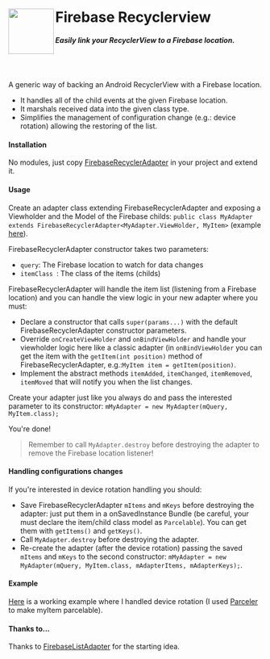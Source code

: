# Firebase Recyclerview <img src="https://github.com/mmazzarolo/firebase-recyclerview/blob/master/extras/firebase-recyclerview-logo.png" width="90" align="left"> 
##### *Easily link your RecyclerView to a Firebase location.*
<br/>
<br/>

A generic way of backing an Android RecyclerView with a Firebase location.
- It handles all of the child events at the given Firebase location.
- It marshals received data into the given class type.
- Simplifies the management of configuration change (e.g.: device rotation) allowing the restoring of the list.
  
#### Installation
No modules, just copy [FirebaseRecyclerAdapter](https://github.com/mmazzarolo/firebase-recycleview/blob/master/app/src/main/java/com/example/matteo/firebase_recycleview/FirebaseRecyclerAdapter.java) in your project and extend it.
  
#### Usage
Create an adapter class extending FirebaseRecyclerAdapter and exposing a Viewholder and the Model of the Firebase childs:
`public class MyAdapter extends FirebaseRecyclerAdapter<MyAdapter.ViewHolder, MyItem>` (example [here](https://github.com/mmazzarolo/firebase-recycleview/blob/master/app/src/main/java/com/example/matteo/firebase_recycleview/MyAdapter.java)).
  
FirebaseRecyclerAdapter constructor takes two parameters:
- `query`: The Firebase location to watch for data changes
- `itemClass `: The class of the items (childs)
  
FirebaseRecyclerAdapter will handle the item list (listening from a Firebase location) and you can handle the view logic in your new adapter where you must:
- Declare a constructor that calls `super(params...)` with the default FirebaseRecyclerAdapter constructor parameters.
- Override `onCreateViewHolder` and `onBindViewHolder` and handle your viewholder logic here like a classic adapter (in `onBindViewHolder` you can get the item with the `getItem(int position)` method of FirebaseRecyclerAdapter, e.g.:`MyItem item = getItem(position)`.
- Implement the abstract methods `itemAdded`, `itemChanged`, `itemRemoved`, `itemMoved` that will notify you when the list changes.
  
Create your adapter just like you always do and pass the interested parameter to its constructor:
`mMyAdapter = new MyAdapter(mQuery, MyItem.class);`
  
You're done!
  
> Remember to call `MyAdapter.destroy` before destroying the adapter to remove the Firebase location listener!
  
#### Handling configurations changes
If you're interested in device rotation handling you should:
- Save FirebaseRecyclerAdapter `mItems` and `mKeys` before destroying the adapter: just put them in a onSavedInstance Bundle (be careful, your must declare the item/child class model as `Parcelable`). You can get them with `getItems()` and `getKeys()`.
- Call `MyAdapter.destroy` before destroying the adapter.
- Re-create the adapter (after the device rotation) passing the saved `mItems` and `mKeys` to the second constructor: `mMyAdapter = new MyAdapter(mQuery, MyItem.class, mAdapterItems, mAdapterKeys);`.
  
#### Example
[Here](https://github.com/mmazzarolo/firebase-recycleview/tree/master/app/src/main/java/com/example/matteo/firebase_recycleview) is a working example where I handled device rotation (I used [Parceler](https://github.com/johncarl81/parceler) to make myItem parcelable).

#### Thanks to...
Thanks to [FirebaseListAdapter](https://github.com/firebase/AndroidChat/blob/master/app/src/main/java/com/firebase/androidchat/FirebaseListAdapter.java) for the starting idea.
